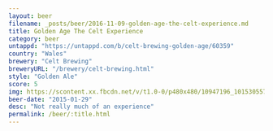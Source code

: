 ```yaml
---
layout: beer
filename: _posts/beer/2016-11-09-golden-age-the-celt-experience.md
title: Golden Age The Celt Experience
category: beer
untappd: "https://untappd.com/b/celt-brewing-golden-age/60359"
country: "Wales"
brewery: "Celt Brewing"
breweryURL: "/brewery/celt-brewing.html"
style: "Golden Ale"
score: 5
img: https://scontent.xx.fbcdn.net/v/t1.0-0/p480x480/10947196_10153055749403745_4812053214327954894_n.jpg?_nc_cat=101&_nc_ht=scontent.xx&oh=f416fb4fd912a29ede313bcb33b9b351&oe=5CD51819
beer-date: "2015-01-29"
desc: "Not really much of an experience"
permalink: /beer/:title.html
---
```

